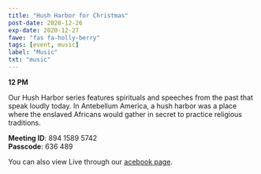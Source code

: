 ```yaml
---
title: "Hush Harbor for Christmas"
post-date: 2020-12-26
exp-date: 2020-12-27
fawe: "fas fa-holly-berry"
tags: [event, music]
label: "Music"
txt: "music"
---
```

**12 PM**

Our Hush Harbor series features spirituals and speeches from the past that speak loudly today. In Antebellum America, a hush harbor was a place where the enslaved Africans would gather in secret to practice religious traditions.

<p class="text-danger"><b>Meeting ID</b>: 894 1589 5742
<br>
<b>Passcode</b>: 636 489
</p>

You can also view Live through our <a href="https://www.facebook.com/SBAParish" target="_blank"><span class="fab fa-facebook fa-2x wow flash" data-wow-delay="5s"></span>acebook page</a>.